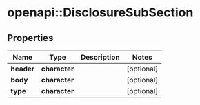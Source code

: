 # openapi::DisclosureSubSection


## Properties
Name | Type | Description | Notes
------------ | ------------- | ------------- | -------------
**header** | **character** |  | [optional] 
**body** | **character** |  | [optional] 
**type** | **character** |  | [optional] 


